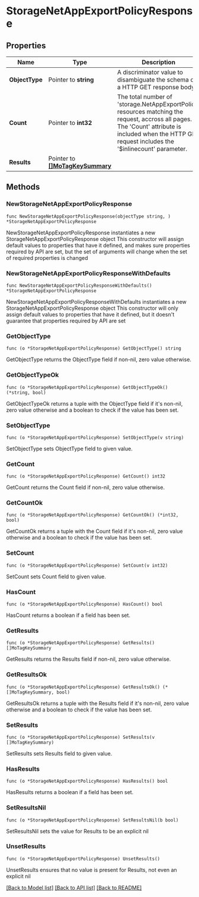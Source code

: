 # StorageNetAppExportPolicyResponse

## Properties

Name | Type | Description | Notes
------------ | ------------- | ------------- | -------------
**ObjectType** | Pointer to **string** | A discriminator value to disambiguate the schema of a HTTP GET response body. | 
**Count** | Pointer to **int32** | The total number of &#39;storage.NetAppExportPolicy&#39; resources matching the request, accross all pages. The &#39;Count&#39; attribute is included when the HTTP GET request includes the &#39;$inlinecount&#39; parameter. | [optional] 
**Results** | Pointer to [**[]MoTagKeySummary**](mo.TagKeySummary.md) |  | [optional] 

## Methods

### NewStorageNetAppExportPolicyResponse

`func NewStorageNetAppExportPolicyResponse(objectType string, ) *StorageNetAppExportPolicyResponse`

NewStorageNetAppExportPolicyResponse instantiates a new StorageNetAppExportPolicyResponse object
This constructor will assign default values to properties that have it defined,
and makes sure properties required by API are set, but the set of arguments
will change when the set of required properties is changed

### NewStorageNetAppExportPolicyResponseWithDefaults

`func NewStorageNetAppExportPolicyResponseWithDefaults() *StorageNetAppExportPolicyResponse`

NewStorageNetAppExportPolicyResponseWithDefaults instantiates a new StorageNetAppExportPolicyResponse object
This constructor will only assign default values to properties that have it defined,
but it doesn't guarantee that properties required by API are set

### GetObjectType

`func (o *StorageNetAppExportPolicyResponse) GetObjectType() string`

GetObjectType returns the ObjectType field if non-nil, zero value otherwise.

### GetObjectTypeOk

`func (o *StorageNetAppExportPolicyResponse) GetObjectTypeOk() (*string, bool)`

GetObjectTypeOk returns a tuple with the ObjectType field if it's non-nil, zero value otherwise
and a boolean to check if the value has been set.

### SetObjectType

`func (o *StorageNetAppExportPolicyResponse) SetObjectType(v string)`

SetObjectType sets ObjectType field to given value.


### GetCount

`func (o *StorageNetAppExportPolicyResponse) GetCount() int32`

GetCount returns the Count field if non-nil, zero value otherwise.

### GetCountOk

`func (o *StorageNetAppExportPolicyResponse) GetCountOk() (*int32, bool)`

GetCountOk returns a tuple with the Count field if it's non-nil, zero value otherwise
and a boolean to check if the value has been set.

### SetCount

`func (o *StorageNetAppExportPolicyResponse) SetCount(v int32)`

SetCount sets Count field to given value.

### HasCount

`func (o *StorageNetAppExportPolicyResponse) HasCount() bool`

HasCount returns a boolean if a field has been set.

### GetResults

`func (o *StorageNetAppExportPolicyResponse) GetResults() []MoTagKeySummary`

GetResults returns the Results field if non-nil, zero value otherwise.

### GetResultsOk

`func (o *StorageNetAppExportPolicyResponse) GetResultsOk() (*[]MoTagKeySummary, bool)`

GetResultsOk returns a tuple with the Results field if it's non-nil, zero value otherwise
and a boolean to check if the value has been set.

### SetResults

`func (o *StorageNetAppExportPolicyResponse) SetResults(v []MoTagKeySummary)`

SetResults sets Results field to given value.

### HasResults

`func (o *StorageNetAppExportPolicyResponse) HasResults() bool`

HasResults returns a boolean if a field has been set.

### SetResultsNil

`func (o *StorageNetAppExportPolicyResponse) SetResultsNil(b bool)`

 SetResultsNil sets the value for Results to be an explicit nil

### UnsetResults
`func (o *StorageNetAppExportPolicyResponse) UnsetResults()`

UnsetResults ensures that no value is present for Results, not even an explicit nil

[[Back to Model list]](../README.md#documentation-for-models) [[Back to API list]](../README.md#documentation-for-api-endpoints) [[Back to README]](../README.md)


